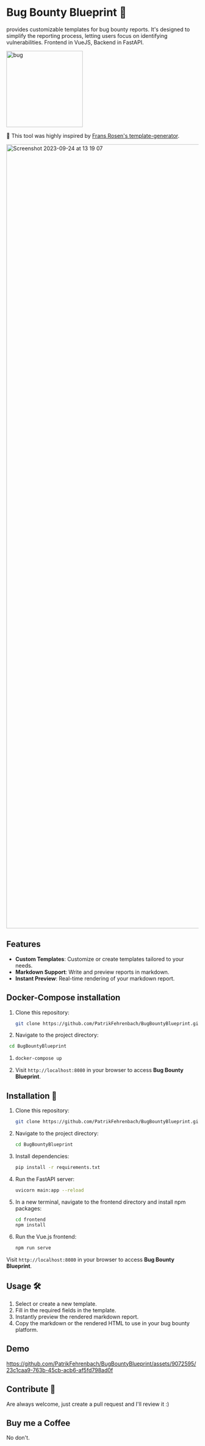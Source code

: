 # Bug Bounty Blueprint 💠

provides customizable templates for bug bounty reports. It's designed to simplify the reporting process, letting users focus on identifying vulnerabilities. Frontend in VueJS, Backend in FastAPI. 


<img src="[https://github.com/PatrikFehrenbach/writedown/assets/9072595/14858946-4391-4f5b-be5f-e8b01b3fb8b8](https://github.com/PatrikFehrenbach/BugBountyBlueprint/assets/9072595/c8645f1c-e258-4aaa-8058-c405a4990aec)" width="200" alt="bug">


🌹 This tool was highly inspired by [Frans Rosen's template-generator](https://github.com/fransr/template-generator).

<img width="2056" alt="Screenshot 2023-09-24 at 13 19 07" src="https://github.com/PatrikFehrenbach/BugBountyBlueprint/assets/9072595/5119f976-c1fe-4649-aa39-a2a7f3f03bff">


## Features

- **Custom Templates**: Customize or create templates tailored to your needs.
- **Markdown Support**: Write and preview reports in markdown.
- **Instant Preview**: Real-time rendering of your markdown report.

## Docker-Compose installation

1. Clone this repository: 
   ```bash
   git clone https://github.com/PatrikFehrenbach/BugBountyBlueprint.git
   ```
   
2.  Navigate to the project directory:
  ```bash
   cd BugBountyBlueprint
   ```
1. ```bash
   docker-compose up
   ```
2. Visit `http://localhost:8080` in your browser to access **Bug Bounty Blueprint**.

## Installation 🚀

1. Clone this repository:
   ```bash
   git clone https://github.com/PatrikFehrenbach/BugBountyBlueprint.git
   ```

2. Navigate to the project directory:
   ```bash
   cd BugBountyBlueprint
   ```

3. Install dependencies:
   ```bash
   pip install -r requirements.txt
   ```

4. Run the FastAPI server:
   ```bash
   uvicorn main:app --reload
   ```

5. In a new terminal, navigate to the frontend directory and install npm packages:
   ```bash
   cd frontend
   npm install
   ```

6. Run the Vue.js frontend:
   ```bash
   npm run serve
   ```

Visit `http://localhost:8080` in your browser to access **Bug Bounty Blueprint**.

## Usage 🛠️

1. Select or create a new template.
2. Fill in the required fields in the template.
3. Instantly preview the rendered markdown report.
4. Copy the markdown or the rendered HTML to use in your bug bounty platform.

## Demo 



https://github.com/PatrikFehrenbach/BugBountyBlueprint/assets/9072595/23c1caa9-763b-45cb-acb6-af5fd798ad0f



## Contribute 🤝

Are always welcome, just create a pull request and I'll review it :)

## Buy me a Coffee 

No don't. 
